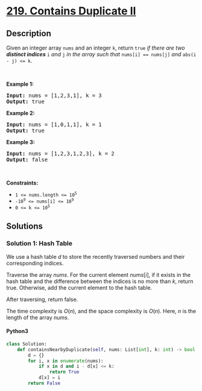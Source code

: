 # [219. Contains Duplicate II](https://leetcode.com/problems/contains-duplicate-ii)

## Description

<!-- description:start -->

<p>Given an integer array <code>nums</code> and an integer <code>k</code>, return <code>true</code> <em>if there are two <strong>distinct indices</strong> </em><code>i</code><em> and </em><code>j</code><em> in the array such that </em><code>nums[i] == nums[j]</code><em> and </em><code>abs(i - j) &lt;= k</code>.</p>

<p>&nbsp;</p>
<p><strong class="example">Example 1:</strong></p>

<pre>
<strong>Input:</strong> nums = [1,2,3,1], k = 3
<strong>Output:</strong> true
</pre>

<p><strong class="example">Example 2:</strong></p>

<pre>
<strong>Input:</strong> nums = [1,0,1,1], k = 1
<strong>Output:</strong> true
</pre>

<p><strong class="example">Example 3:</strong></p>

<pre>
<strong>Input:</strong> nums = [1,2,3,1,2,3], k = 2
<strong>Output:</strong> false
</pre>

<p>&nbsp;</p>
<p><strong>Constraints:</strong></p>

<ul>
	<li><code>1 &lt;= nums.length &lt;= 10<sup>5</sup></code></li>
	<li><code>-10<sup>9</sup> &lt;= nums[i] &lt;= 10<sup>9</sup></code></li>
	<li><code>0 &lt;= k &lt;= 10<sup>5</sup></code></li>
</ul>

<!-- description:end -->

## Solutions

<!-- solution:start -->

### Solution 1: Hash Table

We use a hash table $\textit{d}$ to store the recently traversed numbers and their corresponding indices.

Traverse the array $\textit{nums}$. For the current element $\textit{nums}[i]$, if it exists in the hash table and the difference between the indices is no more than $k$, return $\text{true}$. Otherwise, add the current element to the hash table.

After traversing, return $\text{false}$.

The time complexity is $O(n)$, and the space complexity is $O(n)$. Here, $n$ is the length of the array $\textit{nums}$.

<!-- tabs:start -->

#### Python3

```python
class Solution:
    def containsNearbyDuplicate(self, nums: List[int], k: int) -> bool:
        d = {}
        for i, x in enumerate(nums):
            if x in d and i - d[x] <= k:
                return True
            d[x] = i
        return False
```
